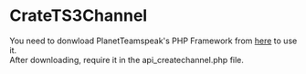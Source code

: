 # CrateTS3Channel

You need to donwload PlanetTeamspeak's PHP Framework  from <a href="https://www.planetteamspeak.com/downloads/">here</a> to use it.<br> After downloading, require it in the api_createchannel.php file.

